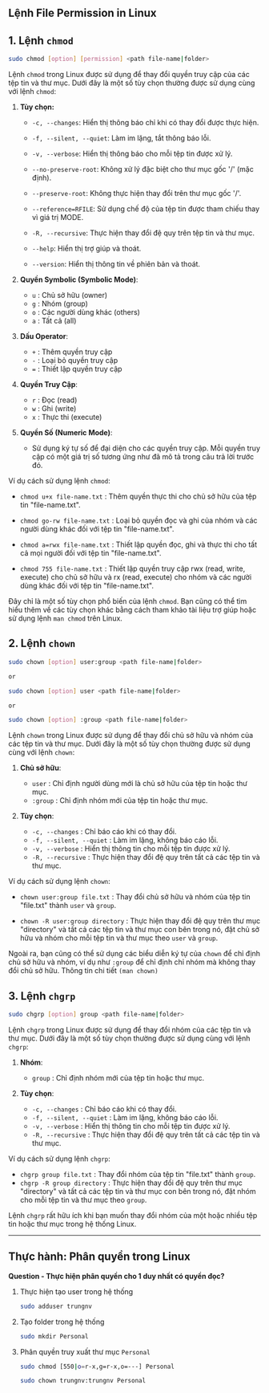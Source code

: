 ## Lệnh File Permission in Linux 

<a name="1"></a>
## 1. Lệnh `chmod`

```bash
sudo chmod [option] [permission] <path file-name|folder>
```

Lệnh `chmod` trong Linux được sử dụng để thay đổi quyền truy cập của các tệp tin và thư mục. Dưới đây là một số tùy chọn thường được sử dụng cùng với lệnh `chmod`:

1. **Tùy chọn:**
    - `-c, --changes`: Hiển thị thông báo chỉ khi có thay đổi được thực hiện.

    - `-f, --silent, --quiet`: Làm im lặng, tắt thông báo lỗi.

    - `-v, --verbose`: Hiển thị thông báo cho mỗi tệp tin được xử lý.

    - `--no-preserve-root`: Không xử lý đặc biệt cho thư mục gốc '/' (mặc định).

    - `--preserve-root`: Không thực hiện thay đổi trên thư mục gốc '/'.

    - `--reference=RFILE`: Sử dụng chế độ của tệp tin được tham chiếu thay vì giá trị MODE.

    - `-R, --recursive`: Thực hiện thay đổi đệ quy trên tệp tin và thư mục.

    - `--help`: Hiển thị trợ giúp và thoát.

    - `--version`: Hiển thị thông tin về phiên bản và thoát.

2. **Quyền Symbolic (Symbolic Mode)**:
   - `u` : Chủ sở hữu (owner)
   - `g` : Nhóm (group)
   - `o` : Các người dùng khác (others)
   - `a` : Tất cả (all)
   
3. **Dấu Operator**:
   - `+` : Thêm quyền truy cập
   - `-` : Loại bỏ quyền truy cập
   - `=` : Thiết lập quyền truy cập
   
4. **Quyền Truy Cập**:
   - `r` : Đọc (read)
   - `w` : Ghi (write)
   - `x` : Thực thi (execute)

5. **Quyền Số (Numeric Mode)**:
   - Sử dụng ký tự số để đại diện cho các quyền truy cập. Mỗi quyền truy cập có một giá trị số tương ứng như đã mô tả trong câu trả lời trước đó.

Ví dụ cách sử dụng lệnh `chmod`:

- `chmod u+x file-name.txt` : Thêm quyền thực thi cho chủ sở hữu của tệp tin "file-name.txt".

- `chmod go-rw file-name.txt` : Loại bỏ quyền đọc và ghi của nhóm và các người dùng khác đối với tệp tin "file-name.txt".

- `chmod a=rwx file-name.txt` : Thiết lập quyền đọc, ghi và thực thi cho tất cả mọi người đối với tệp tin "file-name.txt".

- `chmod 755 file-name.txt` : Thiết lập quyền truy cập rwx (read, write, execute) cho chủ sở hữu và rx (read, execute) cho nhóm và các người dùng khác đối với tệp tin "file-name.txt".

Đây chỉ là một số tùy chọn phổ biến của lệnh `chmod`. Bạn cũng có thể tìm hiểu thêm về các tùy chọn khác bằng cách tham khảo tài liệu trợ giúp hoặc sử dụng lệnh `man chmod` trên Linux.

<a name="2"></a>
## 2. Lệnh `chown`

```bash
sudo chown [option] user:group <path file-name|folder>

or 

sudo chown [option] user <path file-name|folder>

or

sudo chown [option] :group <path file-name|folder>
```

Lệnh `chown` trong Linux được sử dụng để thay đổi chủ sở hữu và nhóm của các tệp tin và thư mục. Dưới đây là một số tùy chọn thường được sử dụng cùng với lệnh `chown`:

1. **Chủ sở hữu**:
   - `user` : Chỉ định người dùng mới là chủ sở hữu của tệp tin hoặc thư mục.
   - `:group` : Chỉ định nhóm mới của tệp tin hoặc thư mục.

2. **Tùy chọn**:
   - `-c, --changes` : Chỉ báo cáo khi có thay đổi.
   - `-f, --silent, --quiet` : Làm im lặng, không báo cáo lỗi.
   - `-v, --verbose` : Hiển thị thông tin cho mỗi tệp tin được xử lý.
   - `-R, --recursive` : Thực hiện thay đổi đệ quy trên tất cả các tệp tin và thư mục.

Ví dụ cách sử dụng lệnh `chown`:

- `chown user:group file.txt` : Thay đổi chủ sở hữu và nhóm của tệp tin "file.txt" thành `user` và `group`.

- `chown -R user:group directory` : Thực hiện thay đổi đệ quy trên thư mục "directory" và tất cả các tệp tin và thư mục con bên trong nó, đặt chủ sở hữu và nhóm cho mỗi tệp tin và thư mục theo `user` và `group`.

Ngoài ra, bạn cũng có thể sử dụng các biểu diễn ký tự của `chown` để chỉ định chủ sở hữu và nhóm, ví dụ như `:group` để chỉ định chỉ nhóm mà không thay đổi chủ sở hữu. Thông tin chi tiết `(man chown)`

<a name="3"></a>
## 3. Lệnh `chgrp`

```bash
sudo chgrp [option] group <path file-name|folder>
```

Lệnh `chgrp` trong Linux được sử dụng để thay đổi nhóm của các tệp tin và thư mục. Dưới đây là một số tùy chọn thường được sử dụng cùng với lệnh `chgrp`:

1. **Nhóm**:
   - `group` : Chỉ định nhóm mới của tệp tin hoặc thư mục.

2. **Tùy chọn**:
   - `-c, --changes` : Chỉ báo cáo khi có thay đổi.
   - `-f, --silent, --quiet` : Làm im lặng, không báo cáo lỗi.
   - `-v, --verbose` : Hiển thị thông tin cho mỗi tệp tin được xử lý.
   - `-R, --recursive` : Thực hiện thay đổi đệ quy trên tất cả các tệp tin và thư mục.

Ví dụ cách sử dụng lệnh `chgrp`:

- `chgrp group file.txt` : Thay đổi nhóm của tệp tin "file.txt" thành `group`.
- `chgrp -R group directory` : Thực hiện thay đổi đệ quy trên thư mục "directory" và tất cả các tệp tin và thư mục con bên trong nó, đặt nhóm cho mỗi tệp tin và thư mục theo `group`.

Lệnh `chgrp` rất hữu ích khi bạn muốn thay đổi nhóm của một hoặc nhiều tệp tin hoặc thư mục trong hệ thống Linux.

---

## Thực hành: Phân quyền trong Linux

**Question - Thực hiện phân quyền cho 1 duy nhất có quyền đọc?**

1. Thực hiện tạo user trong hệ thống 

    ```bash
    sudo adduser trungnv
    ```

2. Tạo folder trong hệ thống

    ```bash
    sudo mkdir Personal
    ```

3. Phân quyền truy xuất thư mục `Personal`

    ```bash
    sudo chmod [550|o=r-x,g=r-x,o=---] Personal

    sudo chown trungnv:trungnv Personal
    ```